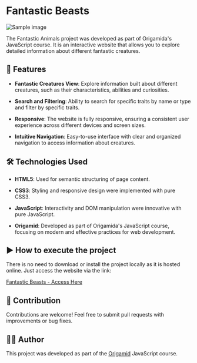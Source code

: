 # Fantastic Beasts
![Sample image](https://github.com/thmedu/Animais-Fantasticos/assets/141462806/8731fdeb-b508-4f0d-8f13-a583a79a1f46)

The Fantastic Animals project was developed as part of Origamida's JavaScript course. It is an interactive website that allows you to explore detailed information about different fantastic creatures.


## 🌟 Features

- **Fantastic Creatures View**: Explore information built about different creatures, such as their characteristics, abilities and curiosities.

- **Search and Filtering**: Ability to search for specific traits by name or type and filter by specific traits.

- **Responsive**: The website is fully responsive, ensuring a consistent user experience across different devices and screen sizes.

- **Intuitive Navigation**: Easy-to-use interface with clear and organized navigation to access information about creatures.

## 🛠 Technologies Used

- **HTML5**: Used for semantic structuring of page content.

- **CSS3**: Styling and responsive design were implemented with pure CSS3.

- **JavaScript**: Interactivity and DOM manipulation were innovative with pure JavaScript.

- **Origamid**: Developed as part of Origamida's JavaScript course, focusing on modern and effective practices for web development.

## ▶️ How to execute the project

There is no need to download or install the project locally as it is hosted online. Just access the website via the link:

[Fantastic Beasts - Access Here](https://thmedu.github.io/Animais-Fantasticos/)

## 🙌 Contribution

Contributions are welcome! Feel free to submit pull requests with improvements or bug fixes.

## 👨‍💻 Author

This project was developed as part of the [Origamid](https://www.origamid.com/) JavaScript course.